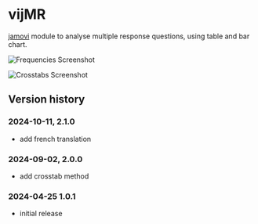 # vijMR

[jamovi](https://jamovi.org) module to analyse multiple response questions, using table and bar chart.

![Frequencies Screenshot](img/frequencies.jpg)

![Crosstabs Screenshot](img/crosstabs.jpg)

## Version history

### 2024-10-11, 2.1.0

-   add french translation

### 2024-09-02, 2.0.0

-   add crosstab method

### 2024-04-25 1.0.1

-   initial release

